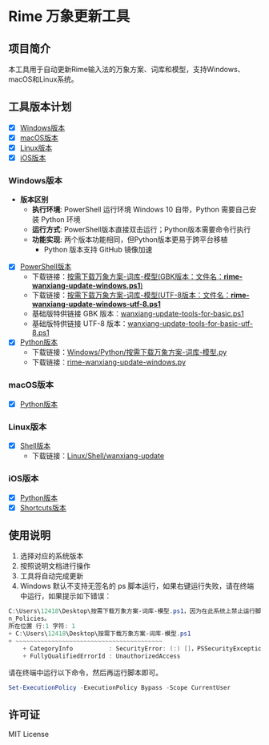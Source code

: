 # Rime 万象更新工具

## 项目简介

本工具用于自动更新Rime输入法的万象方案、词库和模型，支持Windows、macOS和Linux系统。

## 工具版本计划

- [x] [Windows版本](./Windows/README.md)
- [x] [macOS版本](./Mac/README.md)
- [x] [Linux版本](./Linux/README.md)
- [x] [iOS版本](./iOS/README.md)

### Windows版本

- **版本区别**
  - **执行环境**: PowerShell 运行环境 Windows 10 自带，Python 需要自己安装 Python 环境
  - **运行方式**: PowerShell版本直接双击运行；Python版本需要命令行执行
  - **功能实现**: 两个版本功能相同，但Python版本更易于跨平台移植
    - Python 版本支持 GitHub 镜像加速

- [x] [PowerShell版本](./Windows/PowerShell/README.md)
  - 下载链接：[按需下载万象方案-词库-模型(GBK版本：文件名：**rime-wanxiang-update-windows.ps1**)](https://github.com/expoli/rime-wanxiang-update-tools/releases/latest/download/rime-wanxiang-update-windows.ps1)
  - 下载链接：[按需下载万象方案-词库-模型(UTF-8版本：文件名：**rime-wanxiang-update-windows-utf-8.ps1**](https://github.com/expoli/rime-wanxiang-update-tools/releases/latest/download/rime-wanxiang-update-windows-utf-8.ps1)
  - 基础版特供链接 GBK 版本：[wanxiang-update-tools-for-basic.ps1](https://github.com/expoli/rime-wanxiang-update-tools/releases/latest/download/rime-wanxiang-update-windows-for-basic.ps1)
  - 基础版特供链接 UTF-8 版本：[wanxiang-update-tools-for-basic-utf-8.ps1](https://github.com/expoli/rime-wanxiang-update-tools/releases/latest/download/rime-wanxiang-update-windows-for-basic-utf-8.ps1)
- [x] [Python版本](./Windows/Python/README.md)
  - 下载链接：[Windows/Python/按需下载万象方案-词库-模型.py](https://github.com/expoli/rime-wanxiang-update-tools/raw/refs/heads/main/Windows/Python/%E6%8C%89%E9%9C%80%E4%B8%8B%E8%BD%BD%E4%B8%87%E8%B1%A1%E6%96%B9%E6%A1%88-%E8%AF%8D%E5%BA%93-%E6%A8%A1%E5%9E%8B.py)
  - 下载链接：[rime-wanxiang-update-windows.py](https://github.com/expoli/rime-wanxiang-update-tools/releases/latest/download/rime-wanxiang-update-windows.py)

### macOS版本
- [x] [Python版本](./Mac/Python/README.md)


### Linux版本

- [x] [Shell版本](./Linux/Shell/README.md)
  - 下载链接：[Linux/Shell/wanxiang-update](https://github.com/expoli/rime-wanxiang-update-tools/releases/latest/download/linux-wanxiang-update)

### iOS版本
- [x] [Python版本](./iOS/Python/README.md)
- [x] [Shortcuts版本](./iOS/Shortcuts/README.md)

## 使用说明

1. 选择对应的系统版本
2. 按照说明文档进行操作
3. 工具将自动完成更新
4. Windows 默认不支持无签名的 ps 脚本运行，如果右键运行失败，请在终端中运行，如果提示如下错误：

```PowerShell
C:\Users\12418\Desktop\按需下载万象方案-词库-模型.ps1，因为在此系统上禁止运行脚本。有关详细信息，请参阅 https:/go.microsoft.com/fwlink/?LinkID=135170 中的 about_Executio
n_Policies。
所在位置 行:1 字符: 1
+ C:\Users\12418\Desktop\按需下载万象方案-词库-模型.ps1
+ ~~~~~~~~~~~~~~~~~~~~~~~~~~~~~~~~~~~~~~~~~
    + CategoryInfo          : SecurityError: (:) []，PSSecurityException
    + FullyQualifiedErrorId : UnauthorizedAccess
```

请在终端中运行以下命令，然后再运行脚本即可。 

```PowerShell
Set-ExecutionPolicy -ExecutionPolicy Bypass -Scope CurrentUser
```

## 许可证

MIT License
